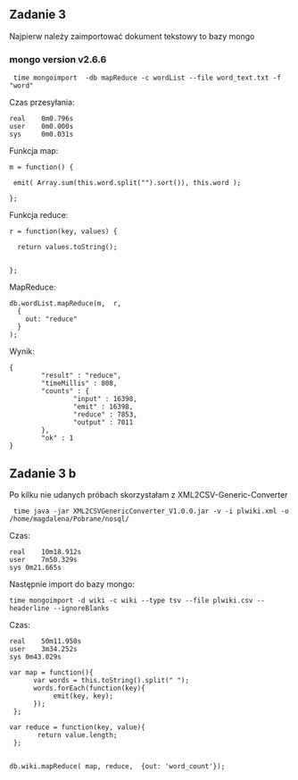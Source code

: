 ## Zadanie 3  

Najpierw należy zaimportować dokument tekstowy to bazy mongo
### mongo version v2.6.6
```
 time mongoimport  -db mapReduce -c wordList --file word_text.txt -f "word"
 ```
 Czas przesyłania: 
 ```
real    0m0.796s
user    0m0.000s
sys     0m0.031s
```
 Funkcja map:
 ```
 m = function() {  
 
  emit( Array.sum(this.word.split("").sort()), this.word );  
  
};
````
Funkcja reduce:
````
r = function(key, values) {  

  return values.toString();  
  
 
};
````
MapReduce:
````
db.wordList.mapReduce(m,  r,
  {
    out: "reduce"
  }
);
````
Wynik: 
````
{
        "result" : "reduce",
        "timeMillis" : 808,
        "counts" : {
                "input" : 16398,
                "emit" : 16398,
                "reduce" : 7853,
                "output" : 7011
        },
        "ok" : 1
}
````
## Zadanie 3 b  

Po kilku nie udanych próbach skorzystałam z XML2CSV-Generic-Converter
````
 time java -jar XML2CSVGenericConverter_V1.0.0.jar -v -i plwiki.xml -o /home/magdalena/Pobrane/nosql/
````
Czas:
````
real	10m18.912s
user	7m50.329s
sys	0m21.665s
````
Następnie import do bazy mongo:
````
time mongoimport -d wiki -c wiki --type tsv --file plwiki.csv --headerline --ignoreBlanks
````

Czas:

````
real	50m11.950s
user	3m34.252s
sys	0m43.029s
````
````
var map = function(){     
      var words = this.toString().split(" ");             
      words.forEach(function(key){                 
           emit(key, key);             
      });           
 };

var reduce = function(key, value){                         
       return value.length;              
 };


db.wiki.mapReduce( map, reduce,  {out: 'word_count'});
`````
